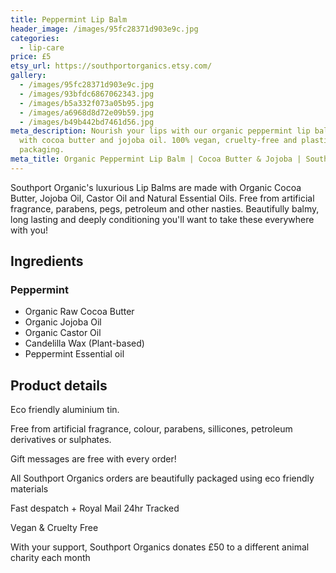 ```yaml
---
title: Peppermint Lip Balm
header_image: /images/95fc28371d903e9c.jpg
categories:
  - lip-care
price: £5
etsy_url: https://southportorganics.etsy.com/
gallery:
  - /images/95fc28371d903e9c.jpg
  - /images/93bfdc6867062343.jpg
  - /images/b5a332f073a05b95.jpg
  - /images/a6968d8d72e09b59.jpg
  - /images/b49b442bd7461d56.jpg
meta_description: Nourish your lips with our organic peppermint lip balm made
  with cocoa butter and jojoba oil. 100% vegan, cruelty-free and plastic-free
  packaging.
meta_title: Organic Peppermint Lip Balm | Cocoa Butter & Jojoba | Southport Organics
---
```

Southport Organic's luxurious Lip Balms are made with Organic Cocoa Butter, Jojoba Oil, Castor Oil and Natural Essential Oils. Free from artificial fragrance, parabens, pegs, petroleum and other nasties. Beautifully balmy, long lasting and deeply conditioning you'll want to take these everywhere with you!

## Ingredients

### Peppermint

- Organic Raw Cocoa Butter
- Organic Jojoba Oil
- Organic Castor Oil
- Candelilla Wax (Plant-based)
- Peppermint Essential oil

## Product details

Eco friendly aluminium tin.

Free from artificial fragrance, colour, parabens, sillicones, petroleum derivatives or sulphates.

Gift messages are free with every order!

All Southport Organics orders are beautifully packaged using eco friendly materials

Fast despatch + Royal Mail 24hr Tracked

Vegan & Cruelty Free

With your support, Southport Organics donates £50 to a different animal charity each month
